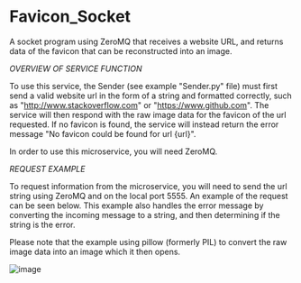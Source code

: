 # Favicon_Socket
A socket program using ZeroMQ that receives a website URL, and returns data of the favicon that can be reconstructed into an image. 

*OVERVIEW OF SERVICE FUNCTION*

To use this service, the Sender (see example "Sender.py" file) must first send a valid website url in the form of a string and formatted correctly, 
such as "http://www.stackoverflow.com" or "https://www.github.com". The service will then respond with the raw image data for the favicon of the 
url requested. If no favicon is found, the service will instead return the error message "No favicon could be found for url {url}". 

In order to use this microservice, you will need ZeroMQ.

 *REQUEST EXAMPLE*
 
To request information from the microservice, you will need to send the url string using ZeroMQ and on the local port 5555. An example of the request
can be seen below. This example also handles the error message by converting the incoming message to a string, and then determining if the string is 
the error.

Please note that the example using pillow (formerly PIL) to convert the raw image data into an image which it then opens. 
 
![image](https://user-images.githubusercontent.com/86168279/218638148-5ec68391-a9f1-40fe-919a-81fa56db4ac8.png)
